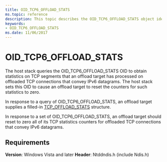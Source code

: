 ```yaml
---
title: OID_TCP6_OFFLOAD_STATS
ms.topic: reference
description: This topic describes the OID_TCP6_OFFLOAD_STATS object identifier (OID).
keywords:
- OID_TCP6_OFFLOAD_STATS
ms.date: 11/06/2017
---
```


# OID_TCP6_OFFLOAD_STATS

The host stack queries the OID_TCP6_OFFLOAD_STATS OID to obtain statistics on TCP segments that an offload target has processed on offloaded TCP connections that convey IPv6 datagrams. The host stack sets this OID to cause an offload target to reset the counters for such statistics to zero.

In response to a query of OID_TCP6_OFFLOAD_STATS, an offload target supplies a filled-in [TCP_OFFLOAD_STATS](/windows-hardware/drivers/ddi/ndischimney/ns-ndischimney-_tcp_offload_stats) structure.

In response to a set of OID_TCP6_OFFLOAD_STATS, an offload target should reset to zero all of its TCP statistics counters for offloaded TCP connections that convey IPv6 datagrams.

## Requirements

**Version**: Windows Vista and later
**Header**: Ntddndis.h (include Ndis.h)
